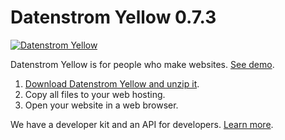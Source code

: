 Datenstrom Yellow 0.7.3
=======================
[![Datenstrom Yellow](https://raw.githubusercontent.com/datenstrom/yellow-developers/master/media/images/datenstrom-yellow-en.jpg)](https://datenstrom.se/yellow/)

Datenstrom Yellow is for people who make websites. [See demo](https://developers.datenstrom.se/).

1. [Download Datenstrom Yellow and unzip it](https://github.com/datenstrom/yellow/archive/master.zip).
2. Copy all files to your web hosting.
3. Open your website in a web browser.

We have a developer kit and an API for developers. [Learn more](https://developers.datenstrom.se/help/).
